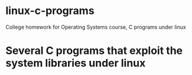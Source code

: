 # linux-c-programs
College homework for Operating Systems course, C programs under linux

<h1>
Several C programs that exploit the system libraries under linux 
</h1>
